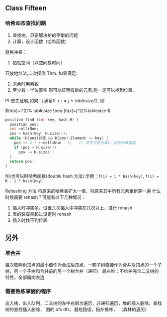 ## Class Fifteen

### 哈希动态查找问题

1. 查找树，只要解决树的平衡的问题
2. 计算，设计函数（哈希函数）

避免冲突：

1. 牺牲空间（以空间换时间）

开放地址法,二次探测
Thm. 如果满足:

1. 求余时用素数
2. 至少有一半位置空
   则可以证明有新的元素,则一定可以找到位置.

Pf:首先证明,如果 i,j 满足$0<i\neq j\le tablesize/2$, 则

$(h(x)+i^2)\% tablesize \neq (h(x)+j^2)\%tablesize $.

```c
position find (int key, hash H) {
  position pos;
  int colliNum;
  pos = hash(key, H.size());
  while (H[pos]非空 && H[pos].Element != key) {
    pos += 2 * ++colliNum - 1;   // 将平方变为乘2，加快计算速度
    if (pos > H.size())
      pos -= H.size();
  }
  return pos;
}
```

f(i)也可以时哈希函数(double hash 方法)
示例：`f(i) = i * hash(key)`, `f(i) = R - i * hash(key)`

Rehashing 方法
将原来的哈希表扩大一倍，将原来其中所有元素重新算一遍
什么时候需要 rehash？可能有以下几种情况：

1. 插入时冲突多，设置几次插入中冲突在几次以上，进行 rehash
2. 表的装载率超过设定时 rehash
3. 插入时找不到位置

## 另外

### 堆合并

每次取两树顶点的最小值作为合成后顶点，一颗子树直接作为合并后顶点的一个子树，另一个子树和合并前的另一个树合并（递归）
最左堆：不维护完全二叉树的特性，全部偏向左边

### 需要熟练掌握的程序

出入栈，出入队列，二叉树的左中右层次遍历，非递归遍历，堆的插入删除，查找树的查找插入删除，
图的 bfs dfs，最短路径，拓扑排序，
（森林的遍历）